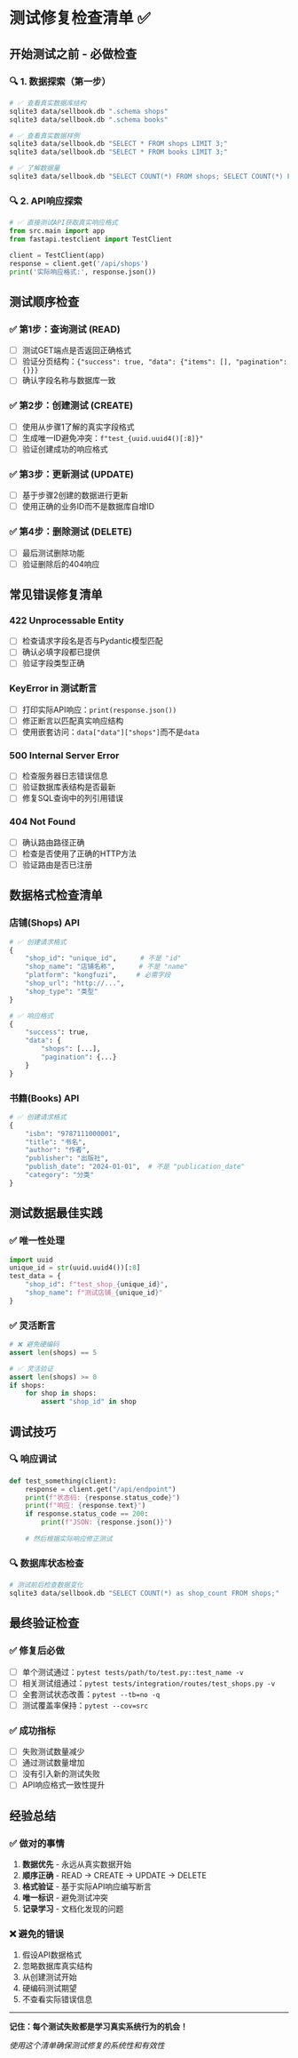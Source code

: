 # 测试修复检查清单 ✅

## 开始测试之前 - 必做检查

### 🔍 1. 数据探索（第一步）
```bash
# ✅ 查看真实数据库结构
sqlite3 data/sellbook.db ".schema shops"
sqlite3 data/sellbook.db ".schema books"

# ✅ 查看真实数据样例  
sqlite3 data/sellbook.db "SELECT * FROM shops LIMIT 3;"
sqlite3 data/sellbook.db "SELECT * FROM books LIMIT 3;"

# ✅ 了解数据量
sqlite3 data/sellbook.db "SELECT COUNT(*) FROM shops; SELECT COUNT(*) FROM books;"
```

### 🔍 2. API响应探索
```python
# ✅ 直接测试API获取真实响应格式
from src.main import app
from fastapi.testclient import TestClient

client = TestClient(app)
response = client.get('/api/shops')
print('实际响应格式:', response.json())
```

## 测试顺序检查

### ✅ 第1步：查询测试 (READ)
- [ ] 测试GET端点是否返回正确格式
- [ ] 验证分页结构：`{"success": true, "data": {"items": [], "pagination": {}}}`
- [ ] 确认字段名称与数据库一致

### ✅ 第2步：创建测试 (CREATE)  
- [ ] 使用从步骤1了解的真实字段格式
- [ ] 生成唯一ID避免冲突：`f"test_{uuid.uuid4()[:8]}"`
- [ ] 验证创建成功的响应格式

### ✅ 第3步：更新测试 (UPDATE)
- [ ] 基于步骤2创建的数据进行更新
- [ ] 使用正确的业务ID而不是数据库自增ID

### ✅ 第4步：删除测试 (DELETE)
- [ ] 最后测试删除功能
- [ ] 验证删除后的404响应

## 常见错误修复清单

### 422 Unprocessable Entity
- [ ] 检查请求字段名是否与Pydantic模型匹配
- [ ] 确认必填字段都已提供
- [ ] 验证字段类型正确

### KeyError in 测试断言
- [ ] 打印实际API响应：`print(response.json())`
- [ ] 修正断言以匹配真实响应结构
- [ ] 使用嵌套访问：`data["data"]["shops"]`而不是`data`

### 500 Internal Server Error
- [ ] 检查服务器日志错误信息
- [ ] 验证数据库表结构是否最新
- [ ] 修复SQL查询中的列引用错误

### 404 Not Found
- [ ] 确认路由路径正确
- [ ] 检查是否使用了正确的HTTP方法
- [ ] 验证路由是否已注册

## 数据格式检查清单

### 店铺(Shops) API
```python
# ✅ 创建请求格式
{
    "shop_id": "unique_id",      # 不是 "id" 
    "shop_name": "店铺名称",      # 不是 "name"
    "platform": "kongfuzi",     # 必需字段
    "shop_url": "http://...",    
    "shop_type": "类型"
}

# ✅ 响应格式
{
    "success": true,
    "data": {
        "shops": [...],
        "pagination": {...}
    }
}
```

### 书籍(Books) API  
```python
# ✅ 创建请求格式
{
    "isbn": "9787111000001",
    "title": "书名",
    "author": "作者",
    "publisher": "出版社", 
    "publish_date": "2024-01-01",  # 不是 "publication_date"
    "category": "分类"
}
```

## 测试数据最佳实践

### ✅ 唯一性处理
```python
import uuid
unique_id = str(uuid.uuid4())[:8]
test_data = {
    "shop_id": f"test_shop_{unique_id}",
    "shop_name": f"测试店铺_{unique_id}"
}
```

### ✅ 灵活断言
```python
# ❌ 避免硬编码
assert len(shops) == 5

# ✅ 灵活验证
assert len(shops) >= 0
if shops:
    for shop in shops:
        assert "shop_id" in shop
```

## 调试技巧

### 🔍 响应调试
```python
def test_something(client):
    response = client.get("/api/endpoint")
    print(f"状态码: {response.status_code}")  
    print(f"响应: {response.text}")
    if response.status_code == 200:
        print(f"JSON: {response.json()}")
    
    # 然后根据实际响应修正测试
```

### 🔍 数据库状态检查
```bash
# 测试前后检查数据变化
sqlite3 data/sellbook.db "SELECT COUNT(*) as shop_count FROM shops;"
```

## 最终验证检查

### ✅ 修复后必做
- [ ] 单个测试通过：`pytest tests/path/to/test.py::test_name -v`
- [ ] 相关测试组通过：`pytest tests/integration/routes/test_shops.py -v`
- [ ] 全套测试状态改善：`pytest --tb=no -q`
- [ ] 测试覆盖率保持：`pytest --cov=src`

### ✅ 成功指标
- [ ] 失败测试数量减少
- [ ] 通过测试数量增加
- [ ] 没有引入新的测试失败
- [ ] API响应格式一致性提升

## 经验总结

### ✅ 做对的事情
1. **数据优先** - 永远从真实数据开始
2. **顺序正确** - READ → CREATE → UPDATE → DELETE
3. **格式验证** - 基于实际API响应编写断言
4. **唯一标识** - 避免测试冲突
5. **记录学习** - 文档化发现的问题

### ❌ 避免的错误  
1. 假设API数据格式
2. 忽略数据库真实结构
3. 从创建测试开始
4. 硬编码测试期望
5. 不查看实际错误信息

---

**记住：每个测试失败都是学习真实系统行为的机会！**

*使用这个清单确保测试修复的系统性和有效性*